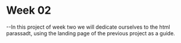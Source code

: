 # Week 02

--In this project of week two we will dedicate ourselves to the html parassadt, using the landing page of the previous project as a guide.
